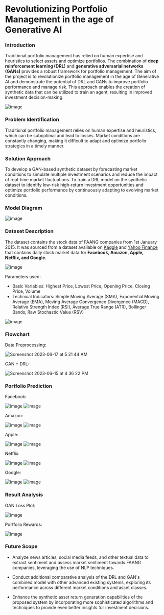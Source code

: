 # Revolutionizing Portfolio Management in the age of Generative AI

### Introduction

Traditional portfolio management has relied on human expertise and heuristics to select assets and optimize portfolios.
The combination of **deep reinforcement learning (DRL)** and **generative adversarial networks (GANs)** provides a robust framework for portfolio management.
The aim of the project is to revolutionize portfolio management in the age of Generative AI and demonstrate the potential of DRL and GANs to improve portfolio performance and manage risk. 
This approach enables the creation of synthetic data that can be utilized to train an agent, resulting in improved investment  decision-making.

![image](https://github.com/LoopGlitch26/Portfolio-Optimization-using-Generative-AI/assets/53336715/60ebd501-a1c7-4ad8-8b14-a8925e3fe397)

### Problem Identification

Traditional portfolio management relies on human expertise and heuristics, which can be suboptimal and lead to losses.
Market conditions are constantly changing, making it difficult to adapt and optimize portfolio strategies in a timely manner.

### Solution Approach

To develop a GAN-based synthetic dataset by forecasting market conditions to simulate multiple investment scenarios and reduce the impact of real-time market fluctuations. 
To train a DRL model on the synthetic dataset to identify low-risk high-return investment opportunities and optimize portfolio performance by continuously adapting to evolving market conditions.

### Model Diagram

![image](https://github.com/LoopGlitch26/Portfolio-Optimization-using-Generative-AI/assets/53336715/243b968e-33de-4036-8bfe-ff2d2585c0f8)

### Dataset Description

The dataset contains the stock data of FAANG companies from 1st January 2015. It was sourced from a dataset available on [Kaggle](https://www.kaggle.com/datasets/kaushiksuresh147/faang-fbamazonapplenetflixgoogle-stocks?resource=download) and [Yahoo Finance](https://finance.yahoo.com/?guccounter=1) that contains daily stock market data for **Facebook, Amazon, Apple, Netflix, and Google**.

![image](https://github.com/LoopGlitch26/Portfolio-Optimization-using-Generative-AI/assets/53336715/8aed0b75-6071-4a90-863c-9053c7f41f6e)

Parameters used:
* Basic Variables: Highest Price, Lowest Price, Opening Price, Closing Price, Volume
* Technical Indicators: Simple Moving Average (SMA), Exponential Moving Average (EMA), Moving Average Convergence Divergence (MACD), Relative Strength Index (RSI), Average True Range (ATR), Bollinger Bands, Raw Stochastic Value (RSV) 

![image](https://github.com/LoopGlitch26/Portfolio-Optimization-using-Generative-AI/assets/53336715/8c7d64eb-0054-47b2-8441-95f828908ada)

### Flowchart

Data Preprocessing:

![Screenshot 2023-06-17 at 5 21 44 AM](https://github.com/LoopGlitch26/Portfolio-Optimization-using-Generative-AI/assets/53336715/6d6981a3-d71a-445a-ae7b-b80ed31164d2)

GAN + DRL:

![Screenshot 2023-06-15 at 4 36 22 PM](https://github.com/LoopGlitch26/Portfolio-Optimization-using-Generative-AI/assets/53336715/17794f12-deca-49b0-a956-81f57e4defee)

### Portfolio Prediction

Facebook: 

![image](https://github.com/LoopGlitch26/Portfolio-Optimization-using-Generative-AI/assets/53336715/61d768c1-858b-4046-9100-6f7fd7566029)
![image](https://github.com/LoopGlitch26/Portfolio-Optimization-using-Generative-AI/assets/53336715/c59716a2-df24-48f2-8d70-ce59d2640246)

Amazon:

![image](https://github.com/LoopGlitch26/Portfolio-Optimization-using-Generative-AI/assets/53336715/aa4b3a69-76fd-4a29-9b07-3d59b61d58ed)
![image](https://github.com/LoopGlitch26/Portfolio-Optimization-using-Generative-AI/assets/53336715/ca55ebc3-09bc-402b-b217-db7078454ccc)

Apple: 

![image](https://github.com/LoopGlitch26/Portfolio-Optimization-using-Generative-AI/assets/53336715/e86aa9df-6cd5-4e4d-aa9a-6160c5457ea3)
![image](https://github.com/LoopGlitch26/Portfolio-Optimization-using-Generative-AI/assets/53336715/eb434d93-0061-4807-9a08-e67506e852a5)

Netflix:

![image](https://github.com/LoopGlitch26/Portfolio-Optimization-using-Generative-AI/assets/53336715/b65dbf75-7409-452e-8944-63739f641fed)
![image](https://github.com/LoopGlitch26/Portfolio-Optimization-using-Generative-AI/assets/53336715/1b951907-b3dd-4305-9b16-c34fc00529af)

Google: 

![image](https://github.com/LoopGlitch26/Portfolio-Optimization-using-Generative-AI/assets/53336715/eb959868-fae0-4d1d-aa06-2468036c9fb8)
![image](https://github.com/LoopGlitch26/Portfolio-Optimization-using-Generative-AI/assets/53336715/7fe94136-a8d9-4e35-bf58-c9c9e302dcdd)

### Result Analysis

GAN Loss Plot:

![image](https://github.com/LoopGlitch26/Portfolio-Optimization-using-Generative-AI/assets/53336715/e430cc78-20d1-469a-95f1-33b7f36da209)

Portfolio Rewards:

![image](https://github.com/LoopGlitch26/Portfolio-Optimization-using-Generative-AI/assets/53336715/9dcf1baa-4066-457d-b68a-e99f81c96320)

### Future Scope

* Analyze news articles, social media feeds, and other textual data to extract sentiment and assess market sentiment towards FAANG companies, leveraging the use of NLP techniques.

* Conduct additional comparative analysis of the DRL and GAN's combined model with other advanced existing systems, exploring its performance across different market conditions and asset classes.

* Enhance the synthetic asset return generation capabilities of the proposed system by incorporating more sophisticated algorithms and techniques to provide even better insights for investment decisions.



